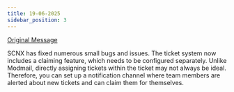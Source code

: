 ```yaml
---
title: 19-06-2025
sidebar_position: 3
---
```

[Original Message](https://discord.com/channels/1113111089350197380/1316771964487995462/1385143964407042101)


SCNX has fixed numerous small bugs and issues. The ticket system now includes a claiming feature, which needs to be configured separately. Unlike Modmail, directly assigning tickets within the ticket may not always be ideal. Therefore, you can set up a notification channel where team members are alerted about new tickets and can claim them for themselves.